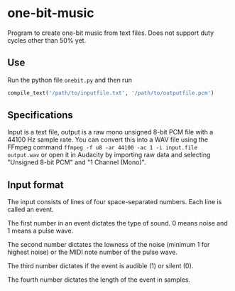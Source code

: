# one-bit-music
Program to create one-bit music from text files. Does not support duty cycles other than 50% yet.

## Use
Run the python file `onebit.py` and then run
```python
compile_text('/path/to/inputfile.txt', '/path/to/outputfile.pcm')
```

## Specifications
Input is a text file, output is a raw mono unsigned 8-bit PCM file with a 44100 Hz sample rate. You can convert this into a WAV file using the FFmpeg command `ffmpeg -f u8 -ar 44100 -ac 1 -i input.file output.wav` or open it in Audacity by importing raw data and selecting "Unsigned 8-bit PCM" and "1 Channel (Mono)".

## Input format
The input consists of lines of four space-separated numbers. Each line is called an event.

The first number in an event dictates the type of sound. 0 means noise and 1 means a pulse wave.

The second number dictates the lowness of the noise (minimum 1 for highest noise) or the MIDI note number of the pulse wave.

The third number dictates if the event is audible (1) or silent (0).

The fourth number dictates the length of the event in samples.
